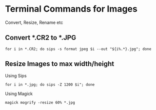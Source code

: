 # Terminal Commands for Images
Convert, Resize, Rename etc


## Convert *.CR2 to *.JPG
```
for i in *.CR2; do sips -s format jpeg $i --out "${i%.*}.jpg"; done
```

## Resize Images to max width/height 
Using Sips
```
for i in *.jpg; do sips -Z 1200 $i"; done
```
Using Magick
```
magick mogrify -resize 60% *.jpg
```
